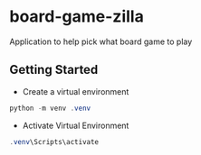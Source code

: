 # board-game-zilla
Application to help pick what board game to play

## Getting Started

- Create a virtual environment
```powershell
python -m venv .venv
```

- Activate Virtual Environment
```powershell
.venv\Scripts\activate
```
